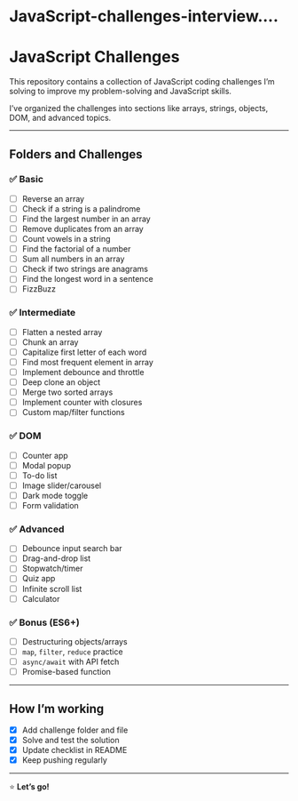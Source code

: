 # JavaScript-challenges-interview....

# JavaScript Challenges

This repository contains a collection of JavaScript coding challenges I’m solving to improve my problem-solving and JavaScript skills.

I’ve organized the challenges into sections like arrays, strings, objects, DOM, and advanced topics.

---

## Folders and Challenges

### ✅ Basic
- [ ] Reverse an array
- [ ] Check if a string is a palindrome
- [ ] Find the largest number in an array
- [ ] Remove duplicates from an array
- [ ] Count vowels in a string
- [ ] Find the factorial of a number
- [ ] Sum all numbers in an array
- [ ] Check if two strings are anagrams
- [ ] Find the longest word in a sentence
- [ ] FizzBuzz

### ✅ Intermediate
- [ ] Flatten a nested array
- [ ] Chunk an array
- [ ] Capitalize first letter of each word
- [ ] Find most frequent element in array
- [ ] Implement debounce and throttle
- [ ] Deep clone an object
- [ ] Merge two sorted arrays
- [ ] Implement counter with closures
- [ ] Custom map/filter functions

### ✅ DOM
- [ ] Counter app
- [ ] Modal popup
- [ ] To-do list
- [ ] Image slider/carousel
- [ ] Dark mode toggle
- [ ] Form validation

### ✅ Advanced
- [ ] Debounce input search bar
- [ ] Drag-and-drop list
- [ ] Stopwatch/timer
- [ ] Quiz app
- [ ] Infinite scroll list
- [ ] Calculator

### ✅ Bonus (ES6+)
- [ ] Destructuring objects/arrays
- [ ] `map`, `filter`, `reduce` practice
- [ ] `async/await` with API fetch
- [ ] Promise-based function

---

## How I’m working

- [x] Add challenge folder and file
- [x] Solve and test the solution
- [x] Update checklist in README
- [x] Keep pushing regularly

---

⭐ **Let’s go!**